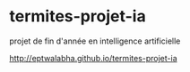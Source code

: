 termites-projet-ia
==================

projet de fin d'année en intelligence artificielle

http://eptwalabha.github.io/termites-projet-ia
